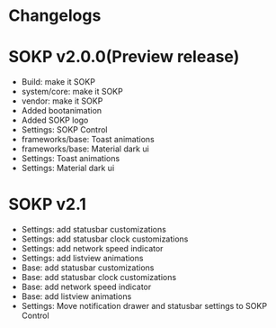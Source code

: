 Changelogs
===========
# SOKP v2.0.0(Preview release)
- Build: make it SOKP
- system/core: make it SOKP
- vendor: make it SOKP
- Added bootanimation
- Added SOKP logo
- Settings: SOKP Control
- frameworks/base: Toast animations
- frameworks/base: Material dark ui
- Settings: Toast animations
- Settings: Material dark ui

# SOKP v2.1
- Settings: add statusbar customizations
- Settings: add statusbar clock customizations
- Settings: add network speed indicator
- Settings: add listview animations
- Base: add statusbar customizations
- Base: add statusbar clock customizations
- Base: add network speed indicator
- Base: add listview animations
- Settings: Move notification drawer and statusbar settings to SOKP Control
